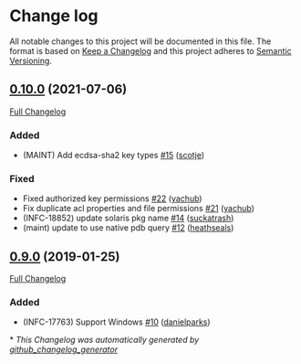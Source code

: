 # Change log

All notable changes to this project will be documented in this file. The format is based on [Keep a Changelog](http://keepachangelog.com/en/1.0.0/) and this project adheres to [Semantic Versioning](http://semver.org).

## [0.10.0](https://github.com/ploperations/ploperations-ssh/tree/0.10.0) (2021-07-06)

[Full Changelog](https://github.com/ploperations/ploperations-ssh/compare/0.9.0...0.10.0)

### Added

- \(MAINT\) Add ecdsa-sha2 key types [\#15](https://github.com/ploperations/ploperations-ssh/pull/15) ([scotje](https://github.com/scotje))

### Fixed

- Fixed authorized key permissions [\#22](https://github.com/ploperations/ploperations-ssh/pull/22) ([yachub](https://github.com/yachub))
- Fix duplicate acl properties and file permissions [\#21](https://github.com/ploperations/ploperations-ssh/pull/21) ([yachub](https://github.com/yachub))
- \(INFC-18852\) update solaris pkg name [\#14](https://github.com/ploperations/ploperations-ssh/pull/14) ([suckatrash](https://github.com/suckatrash))
- \(maint\) update to use native pdb query [\#12](https://github.com/ploperations/ploperations-ssh/pull/12) ([heathseals](https://github.com/heathseals))

## [0.9.0](https://github.com/ploperations/ploperations-ssh/tree/0.9.0) (2019-01-25)

[Full Changelog](https://github.com/ploperations/ploperations-ssh/compare/910604743e6cc21b38b676c6d8ab246384499fb2...0.9.0)

### Added

- \(INFC-17763\) Support Windows [\#10](https://github.com/ploperations/ploperations-ssh/pull/10) ([danielparks](https://github.com/danielparks))



\* *This Changelog was automatically generated by [github_changelog_generator](https://github.com/github-changelog-generator/github-changelog-generator)*
